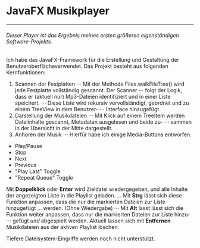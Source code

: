 # JavaFX Musikplayer
---------------------------
###### Dieser Player ist das Ergebnis meines ersten größeren eigenständigen Software-Projekts.

Ich habe das JavaFX-Framework für die Erstellung und Gestaltung der Benutzeroberflächeverwendet.
Das Projekt besteht aus folgenden Kernfunktionen:

1. Scannen der Festplatten
⋅⋅⋅ Mit der Methode Files.walkFileTree() wird jede Festplatte vollständig gescannt. Der Scanner 
⋅⋅⋅ folgt der Logik, dass er (aktuell nur) Mp3-Dateien identifiziert und in einer Liste speichert.
⋅⋅⋅ Diese Liste wird rekursiv vervollständigt, geordnet und zu einem TreeView in dem Benutzer-
⋅⋅⋅ Interface hinzugefügt.
2. Darstellung der Musikdateien
⋅⋅⋅ Mit Klick auf einem TreeItem werden Dateiinhalte gescannt, Metadaten ausgelesen und beide zu-
⋅⋅⋅ sammen in der Übersicht in der Mitte dargestellt.
3. Anhören der Musik
⋅⋅⋅ Hierfür habe ich einige Media-Buttons entworfen.
- Play/Pause
- Stop
- Next
- Previous
- "Play Last" Toggle
- "Repeat Queue" Toggle

Mit **Doppelklick** oder **Enter** wird Zieldatei wiedergegeben, und alle Inhalte der angezeigten Liste in die 
Playlist geladen.
... Mit **Strg** lässt sich diese Funktion anpassen, dass die nur die markierten Dateien zur Liste hinzugefügt
... werden. (Ohne Wiedergabe)
⋅⋅⋅ Mit **Alt** lasst lässt sich die Funktion weiter anpassen, dass nur die markierten Dateien zur Liste hinzu-
⋅⋅⋅ gefügt *und* abgespielt werden.
Aktuell lassen sich mit **Entfernen** Musikdateien aus der aktiven Playlist löschen.

Tiefere Dateisystem-Eingriffe werden noch nicht unterstützt.
